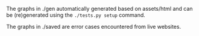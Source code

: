 The graphs in ./gen automatically generated based on assets/html and
can be (re)generated using the `./tests.py setup` command.

The graphs in ./saved are error cases encountered from live websites.